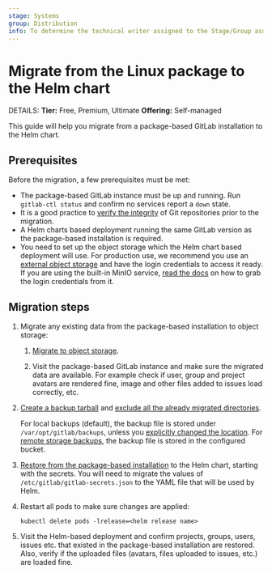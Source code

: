 ```yaml
---
stage: Systems
group: Distribution
info: To determine the technical writer assigned to the Stage/Group associated with this page, see https://handbook.gitlab.com/handbook/product/ux/technical-writing/#assignments
---
```


# Migrate from the Linux package to the Helm chart

DETAILS:
**Tier:** Free, Premium, Ultimate
**Offering:** Self-managed

This guide will help you migrate from a package-based GitLab installation to
the Helm chart.

## Prerequisites

Before the migration, a few prerequisites must be met:

- The package-based GitLab instance must be up and running. Run `gitlab-ctl status`
  and confirm no services report a `down` state.
- It is a good practice to
  [verify the integrity](https://docs.gitlab.com/ee/administration/raketasks/check.html)
  of Git repositories prior to the migration.
- A Helm charts based deployment running the same GitLab version as the
  package-based installation is required.
- You need to set up the object storage which the Helm chart based deployment
  will use. For production use, we recommend you use an [external object storage](../../advanced/external-object-storage/index.md)
  and have the login credentials to access it ready. If you are using the built-in
  MinIO service, [read the docs](minio.md) on how to grab the login credentials
  from it.

## Migration steps

1. Migrate any existing data from the package-based
   installation to object storage:

   1. [Migrate to object storage](https://docs.gitlab.com/ee/administration/object_storage.html#migrate-to-object-storage).

   1. Visit the package-based GitLab instance and make sure the
      migrated data are available. For example check if user, group and project
      avatars are rendered fine, image and other files added to issues load
      correctly, etc.

1. [Create a backup tarball](https://docs.gitlab.com/ee/administration/backup_restore/backup_gitlab.html) and [exclude all the already migrated directories](https://docs.gitlab.com/ee/administration/backup_restore/backup_gitlab.html#excluding-specific-directories-from-the-backup).

   For local backups (default), the backup file is stored under `/var/opt/gitlab/backups`, unless you
   [explicitly changed the location](https://docs.gitlab.com/omnibus/settings/backups.html#manually-manage-backup-directory).
   For [remote storage backups](https://docs.gitlab.com/ee/administration/backup_restore/backup_gitlab.html#upload-backups-to-a-remote-cloud-storage),
   the backup file is stored in the configured bucket.
1. [Restore from the package-based installation](../../backup-restore/restore.md)
   to the Helm chart, starting with the secrets. You will need to migrate the
   values of `/etc/gitlab/gitlab-secrets.json` to the YAML file that will be
   used by Helm.
1. Restart all pods to make sure changes are applied:

   ```shell
   kubectl delete pods -lrelease=<helm release name>
   ```

1. Visit the Helm-based deployment and confirm projects, groups, users, issues
   etc. that existed in the package-based installation are restored.
   Also, verify if the uploaded files (avatars, files uploaded to issues, etc.)
   are loaded fine.

